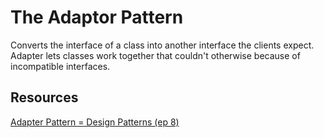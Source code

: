 # The Adaptor Pattern
Converts the interface of a class into another interface the clients expect. Adapter lets classes work together that couldn't otherwise because of incompatible interfaces.

## Resources
[Adapter Pattern = Design Patterns (ep 8)](https://www.youtube.com/watch?v=2PKQtcJjYvc)